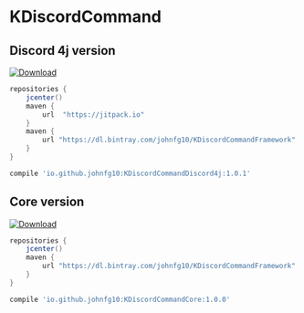 # KDiscordCommand
## Discord 4j version
[ ![Download](https://api.bintray.com/packages/johnfg10/KDiscordCommandFramework/KDiscordCommandDiscord4j/images/download.svg) ](https://bintray.com/johnfg10/KDiscordCommandFramework/KDiscordCommandDiscord4j/_latestVersion)
```gradle
repositories {
    jcenter()
    maven {
        url  "https://jitpack.io"
    }
    maven {
        url "https://dl.bintray.com/johnfg10/KDiscordCommandFramework"
    }
}

compile 'io.github.johnfg10:KDiscordCommandDiscord4j:1.0.1'
```

## Core version
[ ![Download](https://api.bintray.com/packages/johnfg10/KDiscordCommandFramework/KDiscordCommandCore/images/download.svg) ](https://bintray.com/johnfg10/KDiscordCommandFramework/KDiscordCommandCore/_latestVersion)
```gradle
repositories {
    jcenter()
    maven {
        url "https://dl.bintray.com/johnfg10/KDiscordCommandFramework"
    }
}

compile 'io.github.johnfg10:KDiscordCommandCore:1.0.0'
```
